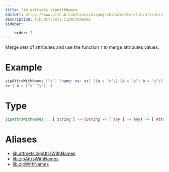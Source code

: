 ```yaml
---
title: lib.attrsets.zipWithNames
editUrl: https://www.github.com/nixos/nixpkgs/blob/master/lib/attrsets.nix#L879C5
description: lib.attrsets.zipWithNames
sidebar:

    order: 7
---
```


Merge sets of attributes and use the function `f` to merge attributes
values.

# Example

```nix
zipAttrsWithNames ["a"] (name: vs: vs) [{a = "x";} {a = "y"; b = "z";}]
=> { a = ["x" "y"]; }
```

# Type

```haskell
zipAttrsWithNames :: [ String ] -> (String -> [ Any ] -> Any) -> [ AttrSet ] -> AttrSet
```


# Aliases

- [lib.attrsets.zipAttrsWithNames](/nix-doc-comments/reference/lib/attrsets/lib-attrsets-zipAttrsWithNames)
- [lib.zipAttrsWithNames](/nix-doc-comments/reference/lib/lib-zipAttrsWithNames)
- [lib.zipWithNames](/nix-doc-comments/reference/lib/lib-zipWithNames)


